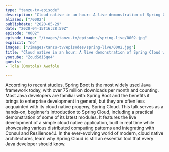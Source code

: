 ```yaml
---
type: "tanzu-tv-episode"
description: "Cloud native in an hour: A live demonstration of Spring Cloud with Consul and Resilience4J"
aliases: ["/0002"]
publishdate: "2020-05-29"
date: "2020-04-15T16:28:59Z"
episode: "0002"
episode_image: "/images/tanzu-tv/episodes/spring-live/0002.jpg"
explicit: "no"
images: ["/images/tanzu-tv/episodes/spring-live/0002.jpg"]
title: "Cloud native in an hour: A live demonstration of Spring Cloud with Consul and Resilience4J"
youtube: "ZcudSdi5qo4"
guests: 
- Tola (Omotola) Awofolu

---
```


According to recent studies, Spring Boot is the most widely used Java framework today, with
over 75 million downloads per month and counting. Most Java developers are familiar with
Spring Boot and the benefits it brings to enterprise development in general, but they are often
less acquainted with its cloud native progeny, Spring Cloud. This talk serves as a hands-on,
beginner’s introduction to Spring Cloud, including a practical demonstration of some of its
latest modules. It features the live development of a simple cloud native application, built in
real time while showcasing various distributed computing patterns and integrating with Consul
and Resilience4J. In the ever-evolving world of modern, cloud native architectures, learn why
Spring Cloud is still an essential tool that every Java developer should know.




